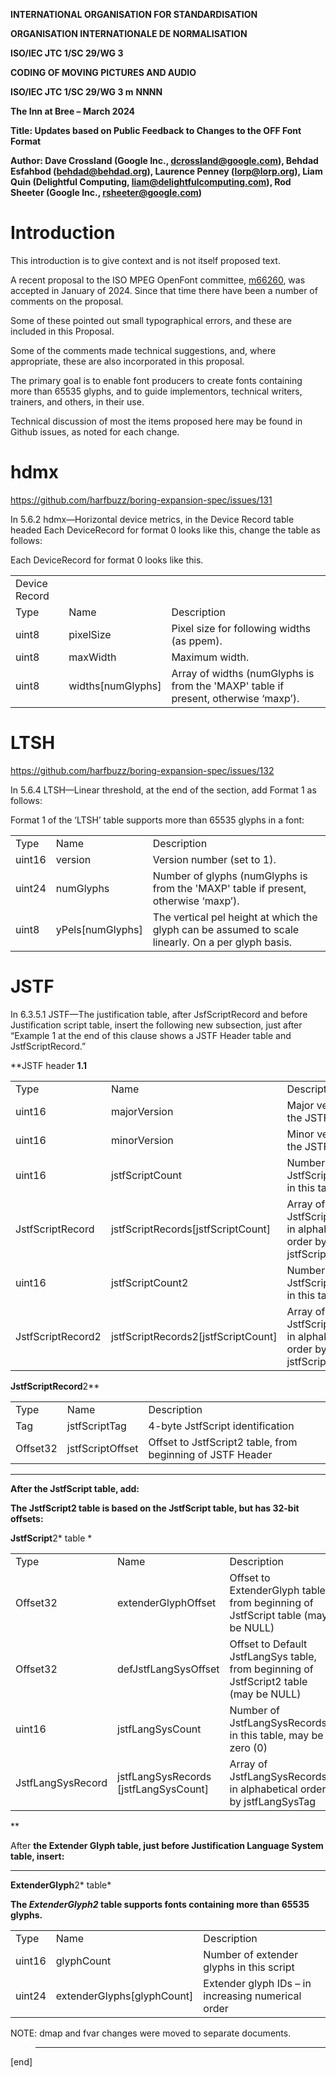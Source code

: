 **INTERNATIONAL ORGANISATION FOR STANDARDISATION**

**ORGANISATION INTERNATIONALE DE NORMALISATION**

**ISO/IEC JTC 1/SC 29/WG 3**

**CODING OF MOVING PICTURES AND AUDIO**

**ISO/IEC JTC 1/SC 29/WG 3 m** **NNNN**

**The Inn at Bree – March 2024**

**Title: Updates based on Public Feedback to Changes to the OFF Font
Format**

**Author: Dave Crossland (Google Inc., dcrossland@google.com), Behdad
Esfahbod (behdad@behdad.org), Laurence Penney (lorp@lorp.org), Liam Quin
(Delightful Computing, liam@delightfulcomputing.com), Rod Sheeter
(Google Inc., rsheeter@google.com)**

# <span id="anchor"></span>Introduction

This introduction is to give context and is not itself proposed text.

A recent proposal to the ISO MPEG OpenFont committee,
[m66260](https://github.com/harfbuzz/boring-expansion-spec/blob/main/iso_docs/WG03-beyond-64k-glyphs-2024-01e.pdf),
was accepted in January of 2024. Since that time there have been a
number of comments on the proposal.

Some of these pointed out small typographical errors, and these are
included in this Proposal.

Some of the comments made technical suggestions, and, where appropriate,
these are also incorporated in this proposal.

The primary goal is to enable font producers to create fonts containing
more than 65535 glyphs, and to guide implementors, technical writers,
trainers, and others, in their use.

Technical discussion of most the items proposed here may be found in
Github issues, as noted for each change.

# hdmx

[](https://github.com/harfbuzz/boring-expansion-spec/issues/131)

<https://github.com/harfbuzz/boring-expansion-spec/issues/131>

In 5.6.2 hdmx—Horizontal device metrics, in the Device Record table
headed Each DeviceRecord for format 0 looks like this, change the table
as follows:

Each DeviceRecord for format 0 looks like this.

|               |                     |                                                                                    |
|---------------|---------------------|------------------------------------------------------------------------------------|
| Device Record |                     |                                                                                    |
| Type          | Name                | Description                                                                        |
| uint8         | pixelSize           | Pixel size for following widths (as ppem).                                         |
| uint8         | maxWidth            | Maximum width.                                                                     |
| uint8         | widths\[numGlyphs\] | Array of widths (numGlyphs is from the 'MAXP' table if present, otherwise ‘maxp’). |

# LTSH

<https://github.com/harfbuzz/boring-expansion-spec/issues/132>

In 5.6.4 LTSH—Linear threshold, at the end of the section, add Format 1
as follows:

Format 1 of the ‘LTSH’ table supports more than 65535 glyphs in a font:

|        |                    |                                                                                                    |
|--------|--------------------|----------------------------------------------------------------------------------------------------|
| Type   | Name               | Description                                                                                        |
| uint16 | version            | Version number (set to 1).                                                                         |
| uint24 | numGlyphs          | Number of glyphs (numGlyphs is from the 'MAXP' table if present, otherwise ‘maxp’).                |
| uint8  | yPels\[numGlyphs\] | The vertical pel height at which the glyph can be assumed to scale linearly. On a per glyph basis. |

# JSTF

In 6.3.5.1 JSTF—The justification table, after JsfScriptRecord and
before Justification script table, insert the following new subsection,
just after “Example 1 at the end of this clause shows a JSTF Header
table and JstfScriptRecord.”

**JSTF header **1.1**

|                   |                                       |                                                                     |
|-------------------|---------------------------------------|---------------------------------------------------------------------|
| Type              | Name                                  | Description                                                         |
| uint16            | majorVersion                          | Major version of the JSTF table, = 1                                |
| uint16            | minorVersion                          | Minor version of the JSTF table, = 1                                |
| uint16            | jstfScriptCount                       | Number of JstfScriptRecords in this table                           |
| JstfScriptRecord  | jstfScriptRecords\[jstfScriptCount\]  | Array of JstfScriptRecords, in alphabetical order by jstfScriptTag  |
| uint16            | jstfScriptCount2                      | Number of JstfScriptRecords2 in this table                          |
| JstfScriptRecord2 | jstfScriptRecords2\[jstfScriptCount\] | Array of JstfScriptRecords2, in alphabetical order by jstfScriptTag |

**JstfScriptRecord**2**

|          |                  |                                                            |
|----------|------------------|------------------------------------------------------------|
| Type     | Name             | Description                                                |
| Tag      | jstfScriptTag    | 4-byte JstfScript identification                           |
| Offset32 | jstfScriptOffset | Offset to JstfScript2 table, from beginning of JSTF Header |

****

**After the JstfScript table, add:**

****The JstfScript2 table is based on the JstfScript table, but has
32-bit offsets:****

**JstfScript**2* table *

<table>
<tbody>
<tr class="odd">
<td>Type</td>
<td>Name</td>
<td>Description</td>
</tr>
<tr class="even">
<td>Offset32</td>
<td>extenderGlyphOffset</td>
<td>Offset to ExtenderGlyph table, from beginning of JstfScript table
(may be NULL)</td>
</tr>
<tr class="odd">
<td>Offset32</td>
<td>defJstfLangSysOffset</td>
<td>Offset to Default JstfLangSys table, from beginning of JstfScript2
table (may be NULL)</td>
</tr>
<tr class="even">
<td>uint16</td>
<td>jstfLangSysCount</td>
<td>Number of JstfLangSysRecords in this table, may be zero (0)</td>
</tr>
<tr class="odd">
<td>JstfLangSysRecord</td>
<td>jstfLangSysRecords<br />
[jstfLangSysCount]</td>
<td>Array of JstfLangSysRecords, in alphabetical order by
jstfLangSysTag</td>
</tr>
</tbody>
</table>

**

After **the Extender Glyph table, just before Justification Language
System table, insert:**

****

**ExtenderGlyph**2* table*

**The *ExtenderGlyph2* table supports fonts containing more than 65535
glyphs.**

|        |                              |                                                    |
|--------|------------------------------|----------------------------------------------------|
| Type   | Name                         | Description                                        |
| uint16 | glyphCount                   | Number of extender glyphs in this script           |
| uint24 | extenderGlyphs\[glyphCount\] | Extender glyph IDs – in increasing numerical order |

NOTE: dmap and fvar changes were moved to separate documents.

> ****

\[end\]
